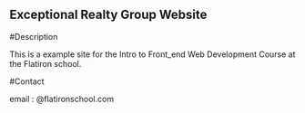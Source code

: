 Exceptional Realty Group Website
------

#Description


This is a example site for the Intro to Front_end Web Development Course at the Flatiron school.

#Contact

email : @flatironschool.com
